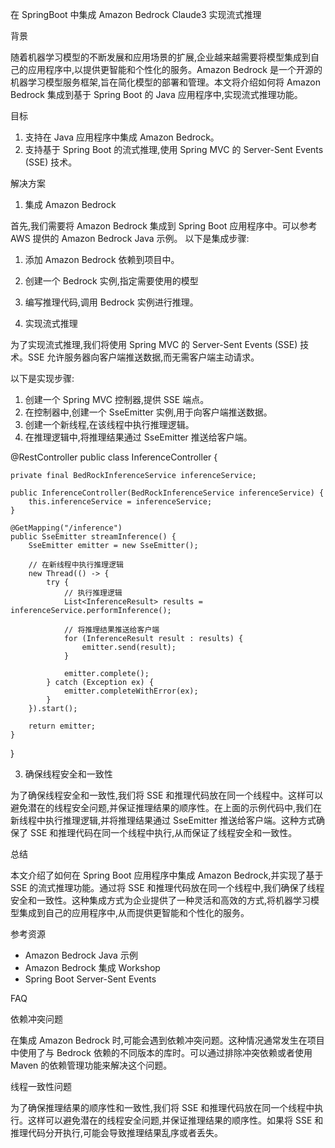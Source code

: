 在 SpringBoot 中集成 Amazon Bedrock  Claude3 实现流式推理

背景

随着机器学习模型的不断发展和应用场景的扩展,企业越来越需要将模型集成到自己的应用程序中,以提供更智能和个性化的服务。Amazon Bedrock 是一个开源的机器学习模型服务框架,旨在简化模型的部署和管理。本文将介绍如何将 Amazon Bedrock 集成到基于 Spring Boot 的 Java 应用程序中,实现流式推理功能。


目标

1. 支持在 Java 应用程序中集成 Amazon Bedrock。
2. 支持基于 Spring Boot 的流式推理,使用 Spring MVC 的 Server-Sent Events (SSE) 技术。

解决方案

1. 集成 Amazon Bedrock

首先,我们需要将 Amazon Bedrock 集成到 Spring Boot 应用程序中。可以参考 AWS 提供的 Amazon Bedrock Java 示例。
以下是集成步骤:

1. 添加 Amazon Bedrock 依赖到项目中。
2. 创建一个 Bedrock 实例,指定需要使用的模型
3. 编写推理代码,调用 Bedrock 实例进行推理。

2. 实现流式推理

为了实现流式推理,我们将使用 Spring MVC 的 Server-Sent Events (SSE) 技术。SSE 允许服务器向客户端推送数据,而无需客户端主动请求。

以下是实现步骤:

1. 创建一个 Spring MVC 控制器,提供 SSE 端点。
2. 在控制器中,创建一个 SseEmitter 实例,用于向客户端推送数据。
3. 创建一个新线程,在该线程中执行推理逻辑。
4. 在推理逻辑中,将推理结果通过 SseEmitter 推送给客户端。

@RestController
public class InferenceController {

    private final BedRockInferenceService inferenceService;

    public InferenceController(BedRockInferenceService inferenceService) {
        this.inferenceService = inferenceService;
    }

    @GetMapping("/inference")
    public SseEmitter streamInference() {
        SseEmitter emitter = new SseEmitter();

        // 在新线程中执行推理逻辑
        new Thread(() -> {
            try {
                // 执行推理逻辑
                List<InferenceResult> results = inferenceService.performInference();

                // 将推理结果推送给客户端
                for (InferenceResult result : results) {
                    emitter.send(result);
                }

                emitter.complete();
            } catch (Exception ex) {
                emitter.completeWithError(ex);
            }
        }).start();

        return emitter;
    }
}

3. 确保线程安全和一致性

为了确保线程安全和一致性,我们将 SSE 和推理代码放在同一个线程中。这样可以避免潜在的线程安全问题,并保证推理结果的顺序性。在上面的示例代码中,我们在新线程中执行推理逻辑,并将推理结果通过 SseEmitter 推送给客户端。这种方式确保了 SSE 和推理代码在同一个线程中执行,从而保证了线程安全和一致性。


总结

本文介绍了如何在 Spring Boot 应用程序中集成 Amazon Bedrock,并实现了基于 SSE 的流式推理功能。通过将 SSE 和推理代码放在同一个线程中,我们确保了线程安全和一致性。这种集成方式为企业提供了一种灵活和高效的方式,将机器学习模型集成到自己的应用程序中,从而提供更智能和个性化的服务。


参考资源

* Amazon Bedrock Java 示例
* Amazon Bedrock 集成 Workshop
* Spring Boot Server-Sent Events

FAQ

依赖冲突问题

在集成 Amazon Bedrock 时,可能会遇到依赖冲突问题。这种情况通常发生在项目中使用了与 Bedrock 依赖的不同版本的库时。可以通过排除冲突依赖或者使用 Maven 的依赖管理功能来解决这个问题。


线程一致性问题

为了确保推理结果的顺序性和一致性,我们将 SSE 和推理代码放在同一个线程中执行。这样可以避免潜在的线程安全问题,并保证推理结果的顺序性。如果将 SSE 和推理代码分开执行,可能会导致推理结果乱序或者丢失。
